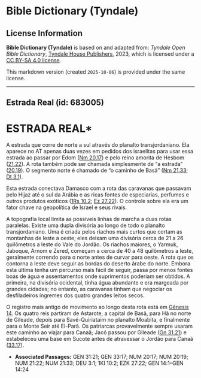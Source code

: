 # Bible Dictionary (Tyndale)

## License Information

**Bible Dictionary (Tyndale)** is based on and adapted from: _Tyndale Open Bible Dictionary_, [Tyndale House Publishers](https://tyndaleopenresources.com/), 2023, which is licensed under a [CC BY-SA 4.0 license](https://creativecommons.org/licenses/by-sa/4.0/legalcode.en).

This markdown version (created `2025-10-06`) is provided under the same license.



--------------------------------

## Estrada Real (id: 683005)

ESTRADA REAL\*
==============

A estrada que corre de norte a sul através do planalto transjordaniano. Ela aparece no AT apenas duas vezes em pedidos dos israelitas para usar essa estrada ao passar por Edom ([Nm 20\.17](https://ref.ly/Num20:17)) e pelo reino amorita de Hesbom ([21\.22](https://ref.ly/Num21:22)). A rota também pode ser chamada simplesmente de “a estrada” ([20\.19](https://ref.ly/Num20:19)). O segmento norte é chamado de “o caminho de Basã” ([Nm 21\.33](https://ref.ly/Num21:33); [Dt 3\.1](https://ref.ly/Deut3:1)).

Esta estrada conectava Damasco com a rota das caravanas que passavam pelo Hijaz até o sul da Arábia e as ricas fontes de especiarias, perfumes e outros produtos exóticos ([1Rs 10\.2](https://ref.ly/1Kgs10:2); [Ez 27\.22](https://ref.ly/Ezek27:22)). O controle sobre ela era um fator chave na geopolítica de Israel e seus rivais.

A topografia local limita as possíveis linhas de marcha a duas rotas paralelas. Existe uma dupla divisória ao longo de todo o planalto transjordaniano. Uma é criada pelos riachos mais curtos que cortam as montanhas de leste a oeste; eles deixam uma divisória cerca de 21 a 26 quilômetros a leste do Vale do Jordão. Os riachos maiores, o Yarmuk, Jaboque, Arnom e Zered, começam a cerca de 40 a 48 quilômetros a leste, geralmente correndo para o norte antes de curvar para oeste. A rota que os contorna a leste deve seguir as bordas do deserto árabe do norte. Embora esta última tenha um percurso mais fácil de seguir, passa por menos fontes boas de água e assentamentos onde suprimentos poderiam ser obtidos. A primeira, na divisória ocidental, tinha água abundante e era margeada por grandes cidades; no entanto, as caravanas tinham que negociar os desfiladeiros íngremes dos quatro grandes leitos secos.

O registro mais antigo de movimento ao longo desta rota está em [Gênesis 14](https://ref.ly/Gen14:1-Gen14:24). Os quatro reis partiram de Astarote, a capital de Basã, para Hã no norte de Gileade, depois para Savé\-Quiriataim no planalto Moabita, e finalmente para o Monte Seir até El\-Parã. Os patriarcas provavelmente sempre usaram este caminho ao viajar para Canaã; Jacó passou por Gileade ([Gn 31\.21](https://ref.ly/Gen31:21)) e estabeleceu uma base em Sucote antes de atravessar o Jordão para Canaã ([33\.17](https://ref.ly/Gen33:17)).

* **Associated Passages:** GEN 31:21; GEN 33:17; NUM 20:17; NUM 20:19; NUM 21:22; NUM 21:33; DEU 3:1; 1KI 10:2; EZK 27:22; GEN 14:1–GEN 14:24

